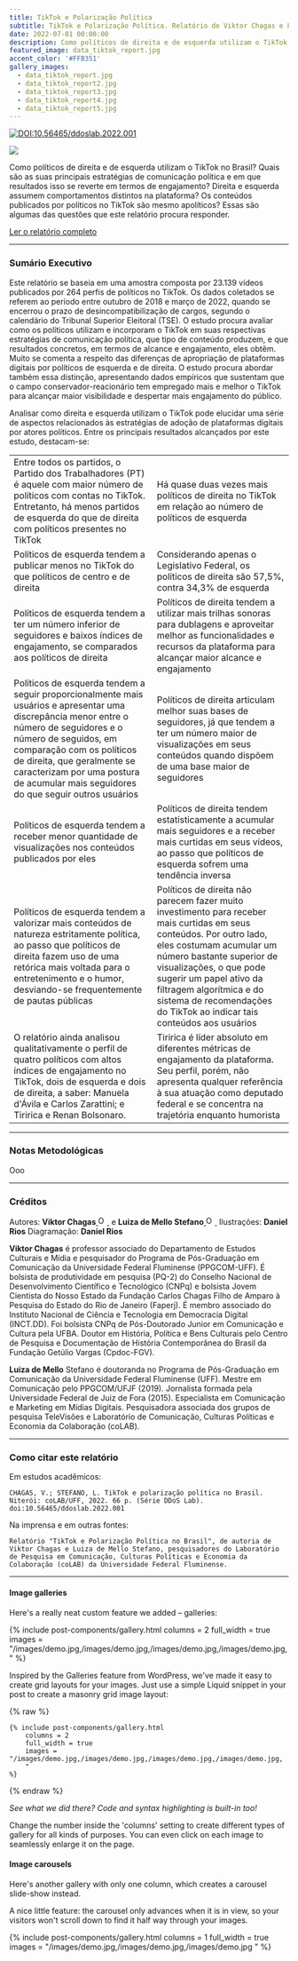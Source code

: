 ```yaml
---
title: TikTok e Polarização Política
subtitle: TikTok e Polarização Política. Relatório de Viktor Chagas e Luiza de Mello Stefano
date: 2022-07-01 00:00:00
description: Como políticos de direita e de esquerda utilizam o TikTok no Brasil? Quais são as suas principais estratégias de comunicação política e em que resultados isso se reverte em termos de engajamento? Direita e esquerda assumem comportamentos distintos na plataforma? Os conteúdos publicados por políticos no TikTok são mesmo apolíticos? Essas são algumas das questões que este relatório procura responder.
featured_image: data_tiktok_report.jpg
accent_color: '#FFB351'
gallery_images:
  - data_tiktok_report.jpg
  - data_tiktok_report2.jpg
  - data_tiktok_report3.jpg
  - data_tiktok_report4.jpg
  - data_tiktok_report5.jpg
---
```


[![DOI:10.56465/ddoslab.2022.001](http://img.shields.io/badge/DOI-10.56465/ddoslab.2022.001-FFB351.svg#class1)](https://dx.doi.org/10.56465/ddoslab.2022.001)

![](/images/data_tiktok_report.jpg#class2)

Como políticos de direita e de esquerda utilizam o TikTok no Brasil? Quais são as suas principais estratégias de comunicação política e em que resultados isso se reverte em termos de engajamento? Direita e esquerda assumem comportamentos distintos na plataforma? Os conteúdos publicados por políticos no TikTok são mesmo apolíticos? Essas são algumas das questões que este relatório procura responder.

<a href="https://dx.doi.org/10.56465/ddoslab.2022.001" class="button--fill">Ler o relatório completo</a>

---

### Sumário Executivo

Este relatório se baseia em uma amostra composta por 23.139 vídeos publicados por 264 perfis de políticos no TikTok. Os dados coletados se referem ao período entre outubro de 2018 e março de 2022, quando se encerrou o prazo de desincompatibilização de cargos, segundo o calendário do Tribunal Superior Eleitoral (TSE). O estudo procura avaliar como os políticos utilizam e incorporam o TikTok em suas respectivas estratégias de comunicação política, que tipo de conteúdo produzem, e que resultados concretos, em termos de alcance e engajamento, eles obtêm. Muito se comenta a respeito das diferenças de apropriação de plataformas digitais por políticos de esquerda e de direita. O estudo procura abordar também essa distinção, apresentando dados empíricos que sustentam que o campo conservador-reacionário tem empregado mais e melhor o TikTok para alcançar maior visibilidade e despertar mais engajamento do público.

Analisar como direita e esquerda utilizam o TikTok pode elucidar uma série de aspectos relacionados às estratégias de adoção de plataformas digitais por atores políticos. Entre os principais resultados alcançados por este estudo, destacam-se:

|                  |         |
|----------------------|---------------|
| Entre todos os partidos, o Partido dos Trabalhadores (PT) é aquele com maior número de políticos com contas no TikTok. Entretanto, há menos partidos de esquerda do que de direita com políticos presentes no TikTok    | Há quase duas vezes mais políticos de direita no TikTok em relação ao número de políticos de esquerda |
| Políticos de esquerda tendem a publicar menos no TikTok do que políticos de centro e de direita   | Considerando apenas o Legislativo Federal, os políticos de direita são 57,5%, contra 34,3% de esquerda |
| Políticos de esquerda tendem a ter um número inferior de seguidores e baixos índices de engajamento, se comparados aos políticos de direita   | Políticos de direita tendem a utilizar mais trilhas sonoras para dublagens e aproveitar melhor as funcionalidades e recursos da plataforma para alcançar maior alcance e engajamento |
| Políticos de esquerda tendem a seguir proporcionalmente mais usuários e apresentar uma discrepância menor entre o número de seguidores e o número de seguidos, em comparação com os políticos de direita, que geralmente se caracterizam por uma postura de acumular mais seguidores do que seguir outros usuários | Políticos de direita articulam melhor suas bases de seguidores, já que tendem a  ter um número maior de visualizações em seus conteúdos quando dispõem de uma base maior de seguidores |
| Políticos de esquerda tendem a receber menor quantidade de visualizações nos conteúdos publicados por eles   | Políticos de direita tendem estatisticamente a acumular mais seguidores e a receber mais curtidas em seus vídeos, ao passo que políticos de esquerda sofrem uma tendência inversa |
| Políticos de esquerda tendem a valorizar mais conteúdos de natureza estritamente política, ao passo que políticos de direita fazem uso de uma retórica mais voltada para o entretenimento e o humor, desviando-se frequentemente de pautas públicas | Políticos de direita não parecem fazer muito investimento para receber mais curtidas em seus conteúdos. Por outro lado, eles costumam acumular um número bastante superior de visualizações, o que pode sugerir um papel ativo da filtragem algorítmica e do sistema de recomendações do TikTok ao indicar tais conteúdos aos usuários |
| O relatório ainda analisou qualitativamente o perfil de quatro políticos com altos índices de engajamento no TikTok, dois de esquerda e dois de direita, a saber: Manuela d'Ávila e Carlos Zarattini; e Tiririca e Renan Bolsonaro.   | Tiririca é líder absoluto em diferentes métricas de engajamento da plataforma. Seu perfil, porém, não apresenta qualquer referência à sua atuação como deputado federal e se concentra na trajetória enquanto humorista |

---

### Notas Metodológicas

Ooo

---

### Créditos

Autores: **Viktor Chagas**<a href="https://orcid.org/0000-0002-1806-6062">
<img alt="ORCID logo" src="https://info.orcid.org/wp-content/uploads/2019/11/orcid_16x16.png" width="16" height="16" />&nbsp;</a> e **Luiza de Mello Stefano**<a href="https://orcid.org/0000-0002-3250-8437">
<img alt="ORCID logo" src="https://info.orcid.org/wp-content/uploads/2019/11/orcid_16x16.png" width="16" height="16" />&nbsp;</a>
Ilustrações: **Daniel Rios**
Diagramação: **Daniel Rios**

**Viktor Chagas** é professor associado do Departamento de Estudos Culturais e Mídia e pesquisador do Programa de Pós-Graduação em Comunicação da Universidade Federal Fluminense (PPGCOM-UFF). É bolsista de produtividade em pesquisa (PQ-2) do Conselho Nacional de Desenvolvimento Científico e Tecnológico (CNPq) e bolsista Jovem Cientista do Nosso Estado da Fundação Carlos Chagas Filho de Amparo à Pesquisa do Estado do Rio de Janeiro (Faperj). É membro associado do Instituto Nacional de Ciência e Tecnologia em Democracia Digital (INCT.DD). Foi bolsista CNPq de Pós-Doutorado Junior em Comunicação e Cultura pela UFBA. Doutor em História, Política e Bens Culturais pelo Centro de Pesquisa e Documentação de História Contemporânea do Brasil da Fundação Getúlio Vargas (Cpdoc-FGV).

**Luiza de Mello** Stefano é doutoranda no Programa de Pós-Graduação em Comunicação da Universidade Federal Fluminense (UFF). Mestre em Comunicação pelo PPGCOM/UFJF (2019). Jornalista formada pela Universidade Federal de Juiz de Fora (2015). Especialista em Comunicação e Marketing em Mídias Digitais. Pesquisadora associada dos grupos de pesquisa TeleVisões e Laboratório de Comunicação, Culturas Políticas e Economia da Colaboração (coLAB).

---

### Como citar este relatório

Em estudos acadêmicos:

    CHAGAS, V.; STEFANO, L. TikTok e polarização política no Brasil. Niterói: coLAB/UFF, 2022. 66 p. (Série DDoS Lab). doi:10.56465/ddoslab.2022.001    

Na imprensa e em outras fontes:

~~~
Relatório "TikTok e Polarização Política no Brasil", de autoria de Viktor Chagas e Luiza de Mello Stefano, pesquisadores do Laboratório de Pesquisa em Comunicação, Culturas Políticas e Economia da Colaboração (coLAB) da Universidade Federal Fluminense.
~~~

---

#### Image galleries

Here's a really neat custom feature we added – galleries:

{% include post-components/gallery.html
	columns = 2
	full_width = true
	images = "/images/demo.jpg,/images/demo.jpg,/images/demo.jpg,/images/demo.jpg,
	"
%}

Inspired by the Galleries feature from WordPress, we've made it easy to create grid layouts for your images. Just use a simple Liquid snippet in your post to create a masonry grid image layout:

{% raw %}
```liquid
{% include post-components/gallery.html
	columns = 2
	full_width = true
	images = "/images/demo.jpg,/images/demo.jpg,/images/demo.jpg,/images/demo.jpg,
	"
%}
```
{% endraw %}

*See what we did there? Code and syntax highlighting is built-in too!*

Change the number inside the 'columns' setting to create different types of gallery for all kinds of purposes. You can even click on each image to seamlessly enlarge it on the page.


#### Image carousels

Here's another gallery with only one column, which creates a carousel slide-show instead.

A nice little feature: the carousel only advances when it is in view, so your visitors won't scroll down to find it half way through your images.

{% include post-components/gallery.html
	columns = 1
	full_width = true
	images = "/images/demo.jpg,/images/demo.jpg,/images/demo.jpg
	"
%}
